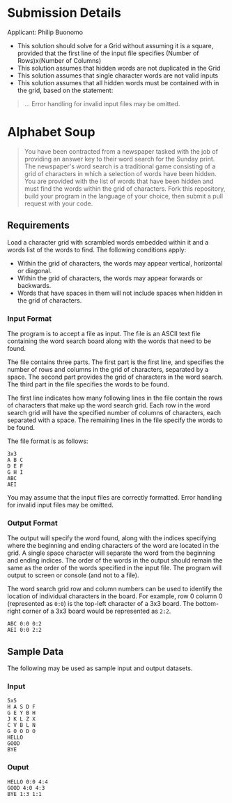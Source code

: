 # Submission Details
Applicant: Philip Buonomo
 - This solution should solve for a Grid without assuming it is a square, provided that the first line of the input file specifies (Number of Rows)x(Number of Columns)
 - This solution assumes that hidden words are not duplicated in the Grid 
 - This solution assumes that single character words are not valid inputs
 - This solution assumes that all hidden words must be contained with in the grid, based on the statement: 
 > ... Error handling for invalid input files may be omitted.
# Alphabet Soup

> You have been contracted from a newspaper tasked with the job of providing an answer key to their word search for the Sunday print. The newspaper's word search is a traditional game consisting of a grid of characters in which a selection of words have been hidden. You are provided with the list of words that have been hidden and must find the words within the grid of characters. Fork this repository, build your program in the language of your choice, then submit a pull request with your code. 

## Requirements
Load a character grid with scrambled words embedded within it and a words list of the words to find.  The following conditions apply:

- Within the grid of characters, the words may appear vertical, horizontal or diagonal.
- Within the grid of characters, the words may appear forwards or backwards. 
- Words that have spaces in them will not include spaces when hidden in the grid of characters.

### Input Format
The program is to accept a file as input. The file is an ASCII text file containing the word search board along with the words that need to be found. 

The file contains three parts. The first part is the first line, and specifies the number of rows and columns in the grid of characters, separated by a space. The second part provides the grid of characters in the word search. The third part in the file specifies the words to be found.

The first line indicates how many following lines in the file contain the rows of characters that make up the word search grid. Each row in the word search grid will have the specified number of columns of characters, each separated with a space. The remaining lines in the file specify the words to be found.

The file format is as follows:

```
3x3
A B C
D E F
G H I
ABC
AEI
```

You may assume that the input files are correctly formatted. Error handling for invalid input files may be omitted.

### Output Format
The output will specify the word found, along with the indices specifying where the beginning and ending characters of the word are located in the grid. A single space character will separate the word from the beginning and ending indices. The order of the words in the output should remain the same as the order of the words specified in the input file. The program will output to screen or console (and not to a file). 

The word search grid row and column numbers can be used to identify the location of individual characters in the board. For example, row 0 column 0 (represented as `0:0`) is the top-left character of a 3x3 board.  The bottom-right corner of a 3x3 board would be represented as `2:2`.

```
ABC 0:0 0:2
AEI 0:0 2:2
```

## Sample Data
The following may be used as sample input and output datasets.

### Input

```
5x5
H A S D F
G E Y B H
J K L Z X
C V B L N
G O O D O
HELLO
GOOD
BYE
```

### Ouput

```
HELLO 0:0 4:4
GOOD 4:0 4:3
BYE 1:3 1:1
```
